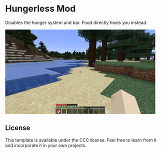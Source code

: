 # Hungerless Mod

Disables the hunger system and bar. Food directly heals you instead.

![](HungerlessMod-FoodRestoresHealth.gif)


## License

This template is available under the CC0 license. Feel free to learn from it and incorporate it in your own projects.
